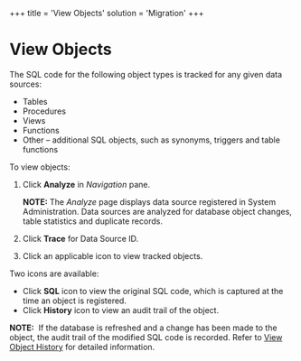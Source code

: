 +++
title = 'View Objects'
solution = 'Migration'
+++

# View Objects

The SQL code for the following object types is tracked for any given
data sources:

  - Tables
  - Procedures
  - Views
  - Functions
  - Other – additional SQL objects, such as synonyms, triggers and table
    functions

To view objects:

1.  Click **Analyze** in *Navigation* pane.
    
    **NOTE:** The *Analyze* page displays data source registered in
    System Administration. Data sources are analyzed for database object
    changes, table statistics and duplicate records.

2.  Click **Trace** for Data Source ID.

3.  Click an applicable icon to view tracked objects.

Two icons are available:

  - Click **SQL** icon to view the original SQL code, which is captured
    at the time an object is registered.
  - Click **History** icon to view an audit trail of the object.

**NOTE:**  If the database is refreshed and a change has been made to
the object, the audit trail of the modified SQL code is recorded. Refer
to [View Object History](View_Object_History.htm) for detailed
information.
